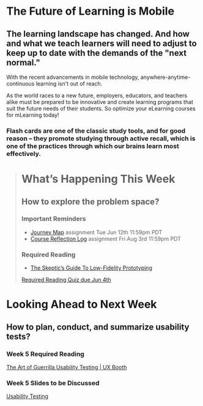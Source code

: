 # The Future of Learning is Mobile
## The learning landscape has changed. And how and what we teach learners will need to adjust to keep up to date with the demands of the "next normal."

With the recent advancements in mobile technology, anywhere-anytime-continuous learning isn't out of reach.

As the world races to a new future, employers, educators, and teachers alike must be prepared to be innovative and create learning programs that suit the future needs of their students. So optimize your eLearning courses for mLearning today!

### Flash cards are one of the classic study tools, and for good reason – they promote studying through active recall, which is one of the practices through which our brains learn most effectively.  



> # What’s Happening This Week
> ## How to explore the problem space?
> ### Important Reminders
> * [Journey Map](#) assignment <span class='badge'> Tue Jun 12th 11:59pm PDT</span>
> * [Course Reflection Log](#) assignment <span class='badge'> Fri Aug 3rd 11:59pm PDT</span>
>
> ### Required Reading
> * [The Skeptic’s Guide To Low-Fidelity Prototyping](https://www.smashingmagazine.com/2014/10/the-skeptics-guide-to-low-fidelity-prototyping/)
>
> [Required Reading Quiz due Jun 4th](https://canvas.sfu.ca/courses/44038/quizzes/166553 ':class=button')

# Looking Ahead to Next Week
## How to plan, conduct, and summarize usability tests?
### Week 5 Required Reading
<a class="embedly-card" data-card-controls="0" data-card-align="left" href="http://www.uxbooth.com/articles/the-art-of-guerrilla-usability-testing/">The Art of Guerrilla Usability Testing | UX Booth</a>


### Week 5 Slides to be Discussed
[Usability Testing](https://www.google.ca/slides/about/)
